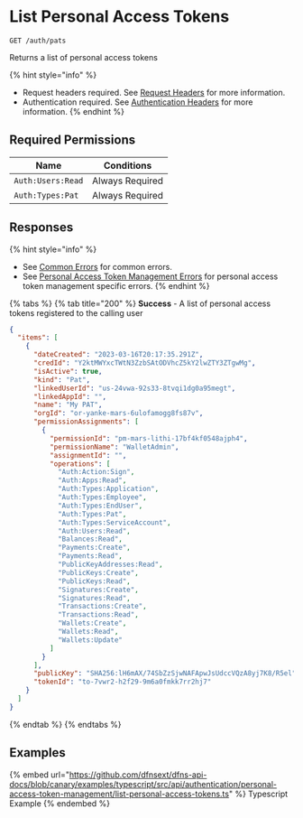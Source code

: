 # List Personal Access Tokens

`GET /auth/pats`

Returns a list of personal access tokens

{% hint style="info" %}
* Request headers required. See [Request Headers](../../../getting-started/request-headers.md) for more information.
* Authentication required. See [Authentication Headers](../../../getting-started/request-headers.md#authentication-headers) for more information.
{% endhint %}

## Required Permissions

| Name              | Conditions      |
| ----------------- | --------------- |
| `Auth:Users:Read` | Always Required |
| `Auth:Types:Pat`  | Always Required |

## Responses

{% hint style="info" %}
* See [Common Errors](../../../getting-started/errors.md#common-errors) for common errors.
* See [Personal Access Token Management Errors](../../../getting-started/errors.md#personal-access-token-management-errors) for personal access token management specific errors.
{% endhint %}

{% tabs %}
{% tab title="200" %}
**Success** - A list of personal access tokens registered to the calling user

```JSON
{
  "items": [
    {
      "dateCreated": "2023-03-16T20:17:35.291Z",
      "credId": "Y2ktMWYxcTWtN3ZzbSAtODVhcZ5kY2lwZTY3ZTgwMg",
      "isActive": true,
      "kind": "Pat",
      "linkedUserId": "us-24vwa-92s33-8tvqi1dg0a95megt",
      "linkedAppId": "",
      "name": "My PAT",
      "orgId": "or-yanke-mars-6ulofamogg8fs87v",
      "permissionAssignments": [
        {
          "permissionId": "pm-mars-lithi-17bf4kf0548ajph4",
          "permissionName": "WalletAdmin",
          "assignmentId": "",
          "operations": [
            "Auth:Action:Sign",
            "Auth:Apps:Read",
            "Auth:Types:Application",
            "Auth:Types:Employee",
            "Auth:Types:EndUser",
            "Auth:Types:Pat",
            "Auth:Types:ServiceAccount",
            "Auth:Users:Read",
            "Balances:Read",
            "Payments:Create",
            "Payments:Read",
            "PublicKeyAddresses:Read",
            "PublicKeys:Create",
            "PublicKeys:Read",
            "Signatures:Create",
            "Signatures:Read",
            "Transactions:Create",
            "Transactions:Read",
            "Wallets:Create",
            "Wallets:Read",
            "Wallets:Update"
          ]
        }
      ],
      "publicKey": "SHA256:lH6mAX/74SbZzSjwNAFApwJsUdccVQzA8yj7K8/R5el",
      "tokenId": "to-7vwr2-h2f29-9m6a0fmkk7rr2hj7"
    }
  ]
}
```
{% endtab %}
{% endtabs %}

## Examples

{% embed url="https://github.com/dfnsext/dfns-api-docs/blob/canary/examples/typescript/src/api/authentication/personal-access-token-management/list-personal-access-tokens.ts" %}
Typescript Example
{% endembed %}

